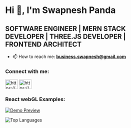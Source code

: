 # Hi 👋, I'm Swapnesh Panda

## SOFTWARE ENGINEER | MERN STACK DEVELOPER | THREE.JS DEVELOPER | FRONTEND ARCHITECT

- 📫 How to reach me: **business.swapnesh@gmail.com**


### Connect with me:
<p align="left">
<a target="_blank" href="https://www.linkedin.com/in/swapnesh-panda-164b79303/" target="_blank"><img align="center" src="https://raw.githubusercontent.com/rahuldkjain/github-profile-readme-generator/master/src/images/icons/Social/linked-in-alt.svg" alt="https://www.linkedin.com/in/swapnesh-panda-164b79303" height="30" width="40" /></a>
<a target="_blank" href="https://www.instagram.com/swapnesh.io/" target="_blank"><img align="center" src="https://raw.githubusercontent.com/rahuldkjain/github-profile-readme-generator/master/src/images/icons/Social/instagram.svg" alt="https://www.instagram.com/swapnesh.io/" height="30" width="40" /></a>
</p>


### React webGL Examples:


<div class="container">
  <a href="https://three.swapnesh.icu/">
    <img src="./img/FlyControl.gif" alt="Demo Preview" />
  </a>
</div>



![Top Languages](https://github-readme-stats.vercel.app/api/top-langs/?username=Swapnesh-dev&layout=compact&theme=tokyonight)



